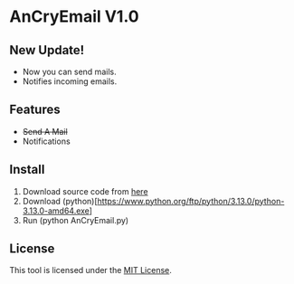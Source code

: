 # AnCryEmail V1.0

## New Update!
-   Now you can send mails.
-   Notifies incoming emails.

## Features

-   ~~Send A Mail~~
-   Notifications

## Install

1. Download source code from [here](https://codeload.github.com/Ruzgar-ui/AnCryEmail/zip/refs/heads/main)
2. Download (python)[https://www.python.org/ftp/python/3.13.0/python-3.13.0-amd64.exe]
3. Run (python AnCryEmail.py)

## License

This tool is licensed under the <a href="https://mit-license.org/">MIT License</a>.
